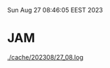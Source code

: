 Sun Aug 27 08:46:05 EEST 2023
# JAM
<a href='./cache/202308/27_08.log'>./cache/202308/27_08.log</a>

